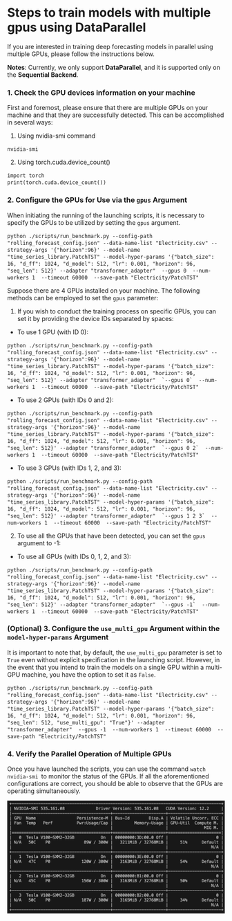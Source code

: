 # Steps to train models with multiple gpus using DataParallel

If you are interested in training deep forecasting models in parallel using multiple GPUs, please follow the instructions below.

**Notes**: Currently, we only support **DataParallel**, and it is supported only on the **Sequential Backend**.


### 1. Check the GPU devices information on your machine
First and foremost, please ensure that there are multiple GPUs on your machine and that they are successfully detected. This can be accomplished in several ways:
1) Using nvidia-smi command
```
nvidia-smi
```
2) Using torch.cuda.device_count()
```
import torch
print(torch.cuda.device_count())
```

### 2. Configure the GPUs for Use via the `gpus` Argument
When initiating the running of the launching scripts, it is necessary to specify the GPUs to be utilized by setting the `gpus` argument.

```
python ./scripts/run_benchmark.py --config-path "rolling_forecast_config.json" --data-name-list "Electricity.csv" --strategy-args '{"horizon":96}' --model-name "time_series_library.PatchTST" --model-hyper-params '{"batch_size": 16, "d_ff": 1024, "d_model": 512, "lr": 0.001, "horizon": 96, "seq_len": 512}' --adapter "transformer_adapter"  --gpus 0  --num-workers 1  --timeout 60000  --save-path "Electricity/PatchTST"
```

Suppose there are 4 GPUs installed on your machine. The following methods can be employed to set the `gpus` parameter:
1) If you wish to conduct the training process on specific GPUs, you can set it by providing the device IDs separated by spaces:

- To use 1 GPU (with ID 0):
```
python ./scripts/run_benchmark.py --config-path "rolling_forecast_config.json" --data-name-list "Electricity.csv" --strategy-args '{"horizon":96}' --model-name "time_series_library.PatchTST" --model-hyper-params '{"batch_size": 16, "d_ff": 1024, "d_model": 512, "lr": 0.001, "horizon": 96, "seq_len": 512}' --adapter "transformer_adapter"  `--gpus 0`  --num-workers 1  --timeout 60000  --save-path "Electricity/PatchTST"
```
- To use 2 GPUs (with IDs 0 and 2):
```
python ./scripts/run_benchmark.py --config-path "rolling_forecast_config.json" --data-name-list "Electricity.csv" --strategy-args '{"horizon":96}' --model-name "time_series_library.PatchTST" --model-hyper-params '{"batch_size": 16, "d_ff": 1024, "d_model": 512, "lr": 0.001, "horizon": 96, "seq_len": 512}' --adapter "transformer_adapter"  `--gpus 0 2`  --num-workers 1  --timeout 60000  --save-path "Electricity/PatchTST"
```
- To use 3 GPUs (with IDs 1, 2, and 3):
```
python ./scripts/run_benchmark.py --config-path "rolling_forecast_config.json" --data-name-list "Electricity.csv" --strategy-args '{"horizon":96}' --model-name "time_series_library.PatchTST" --model-hyper-params '{"batch_size": 16, "d_ff": 1024, "d_model": 512, "lr": 0.001, "horizon": 96, "seq_len": 512}' --adapter "transformer_adapter"  `--gpus 1 2 3`  --num-workers 1  --timeout 60000  --save-path "Electricity/PatchTST"
```
2) To use all the GPUs that have been detected, you can set the `gpus` argument to -1:

- To use all GPUs (with IDs 0, 1, 2, and 3):
```
python ./scripts/run_benchmark.py --config-path "rolling_forecast_config.json" --data-name-list "Electricity.csv" --strategy-args '{"horizon":96}' --model-name "time_series_library.PatchTST" --model-hyper-params '{"batch_size": 16, "d_ff": 1024, "d_model": 512, "lr": 0.001, "horizon": 96, "seq_len": 512}' --adapter "transformer_adapter"  `--gpus -1`  --num-workers 1  --timeout 60000  --save-path "Electricity/PatchTST"
```

### (Optional) 3. Configure the `use_multi_gpu` Argument within the `model-hyper-params` Argument

It is important to note that, by default, the `use_multi_gpu` parameter is set to `True` even without explicit specification in the launching script. However, in the event that you intend to train the models on a single GPU within a multi-GPU machine, you have the option to set it as `False`.

```
python ./scripts/run_benchmark.py --config-path "rolling_forecast_config.json" --data-name-list "Electricity.csv" --strategy-args '{"horizon":96}' --model-name "time_series_library.PatchTST" --model-hyper-params '{"batch_size": 16, "d_ff": 1024, "d_model": 512, "lr": 0.001, "horizon": 96, "seq_len": 512, "use_multi_gpu": "True"}' --adapter "transformer_adapter"  --gpus -1  --num-workers 1  --timeout 60000  --save-path "Electricity/PatchTST"
```

### 4. Verify the Parallel Operation of Multiple GPUs

Once you have launched the scripts, you can use the command `watch nvidia-smi `to monitor the status of the GPUs. If all the aforementioned configurations are correct, you should be able to observe that the GPUs are operating simultaneously.

<img src='../figures/MultiGPUs.png'>